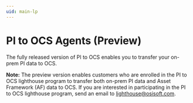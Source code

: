 ```yaml
---
uid: main-lp
---
```


# PI to OCS Agents (Preview)

The fully released version of PI to OCS enables you to transfer your on-prem PI data to OCS.  

**Note:** The preview version enables customers who are enrolled in the PI to OCS lighthouse program to transfer both on-prem PI data and Asset Framework (AF) data to OCS. If you are interested in participating in the PI to OCS lighthouse program, send an email to lighthouse@osisoft.com.
